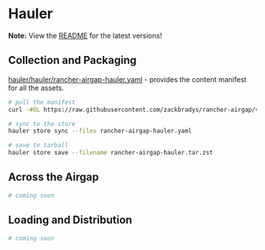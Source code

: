 # Hauler

**Note:** View the [README](https://github.com/zackbradys/rancher-airgap/blob/main/README.md) for the latest versions!

## Collection and Packaging

[hauler/hauler/rancher-airgap-hauler.yaml](https://github.com/zackbradys/rancher-airgap/blob/v2.0.2/hauler/hauler/rancher-airgap-hauler.yaml) - provides the content manifest for all the assets.

```bash
# pull the manifest
curl -#OL https://raw.githubusercontent.com/zackbradys/rancher-airgap/v2.0.2/hauler/hauler/rancher-airgap-hauler.yaml

# sync to the store
hauler store sync --files rancher-airgap-hauler.yaml

# save to tarball
hauler store save --filename rancher-airgap-hauler.tar.zst
```

## Across the Airgap

```bash
# coming soon
```

## Loading and Distribution

```bash
# coming soon
```
